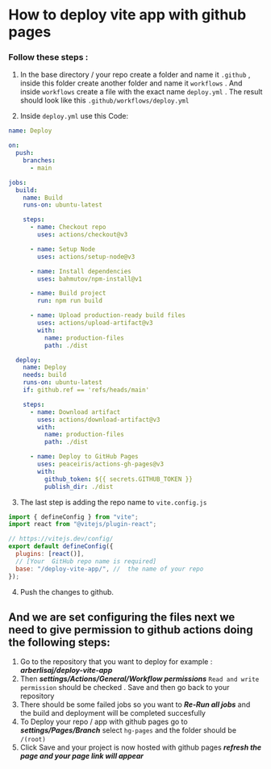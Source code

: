 # How to deploy vite app with github pages 
### Follow these steps : 
1. In the base directory / your repo  create a folder and name it ```.github``` , inside this folder create another folder and name it ```workflows```  . And inside ```workflows```  create a file with the exact name ```deploy.yml``` . The result should look like this  ```.github/workflows/deploy.yml```

2. Inside ```deploy.yml``` use this Code: 
```yml
name: Deploy

on:
  push:
    branches:
      - main

jobs:
  build:
    name: Build
    runs-on: ubuntu-latest

    steps:
      - name: Checkout repo
        uses: actions/checkout@v3

      - name: Setup Node
        uses: actions/setup-node@v3

      - name: Install dependencies
        uses: bahmutov/npm-install@v1

      - name: Build project
        run: npm run build

      - name: Upload production-ready build files
        uses: actions/upload-artifact@v3
        with:
          name: production-files
          path: ./dist

  deploy:
    name: Deploy
    needs: build
    runs-on: ubuntu-latest
    if: github.ref == 'refs/heads/main'

    steps:
      - name: Download artifact
        uses: actions/download-artifact@v3
        with:
          name: production-files
          path: ./dist

      - name: Deploy to GitHub Pages
        uses: peaceiris/actions-gh-pages@v3
        with:
          github_token: ${{ secrets.GITHUB_TOKEN }}
          publish_dir: ./dist
```
3. The last step is adding the repo name to  ```vite.config.js``` 
```javascript
import { defineConfig } from "vite";
import react from "@vitejs/plugin-react";

// https://vitejs.dev/config/
export default defineConfig({
  plugins: [react()],
  // [Your  GitHub repo name is required]
  base: "/deploy-vite-app/", //  the name of your repo
});
```
4. Push the changes to github.

## And we are set configuring the files next we need to give permission to github actions doing the following steps: 

1. Go to the repository that you want to deploy for example :  ***arberlisaj/deploy-vite-app***
2. Then ***settings/Actions/General/Workflow permissions*** ```Read and write permission``` should be checked . Save and then go back to your repository 
3. There should be some failed jobs so you want to ***Re-Run all jobs*** and the build and deployment will be completed succesfully 
4. To Deploy your repo / app with github pages go to  ***settings/Pages/Branch*** select ```hg-pages``` and the folder should be ```/(root)```
5. Click Save and your project is now hosted with github pages ***refresh the page and your page link will appear***
